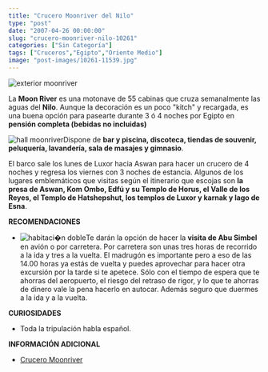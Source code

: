```yaml
---
title: "Crucero Moonriver del Nilo"
type: "post"
date: "2007-04-26 00:00:00"
slug: "crucero-moonriver-nilo-10261"
categories: ["Sin Categoría"]
tags: ["Cruceros","Egipto","Oriente Medio"]
image: "post-images/10261-11539.jpg"
---
```


![exterior moonriver](post-images/10261-11539.jpg "exterior moonriver")

La **Moon River** es una motonave de 55 cabinas que cruza semanalmente las aguas del **Nilo**. Aunque la decoración es un poco "kitch" y recargada, es una buena opción para pasearte durante 3 ó 4 noches por Egipto en **pensión completa (bebidas no incluidas)**

![hall moonriver](post-images/10261-11536.jpg "hall moonriver")Dispone de **bar y piscina, discoteca, tiendas de souvenir, peluquería, lavandería, sala de masajes y gimnasio**.

El barco sale los lunes de Luxor hacia Aswan para hacer un crucero de 4 noches y regresa los viernes con 3 noches de estancia. Algunos de los lugares emblemáticos que visitas según el itinerario que escojas son **la presa de Aswan, Kom Ombo, Edfú y su Templo de Horus, el Valle de los Reyes, el Templo de Hatshepshut, los templos de Luxor y karnak y lago de Esna**.

**RECOMENDACIONES**

- ![habitaci�n doble](post-images/10261-11533.jpg "habitaci�n doble")Te darán la opción de hacer la **visita de Abu Simbel** en avión o por carretera. Por carretera son unas tres horas de recorrido a la ida y tres a la vuelta. El madrugón es importante pero a eso de las 14.00 horas ya estás de vuelta y puedes aprovechar para hacer otra excursión por la tarde si te apetece. Sólo con el tiempo de espera que te ahorras del aeropuerto, el riesgo del retraso de rigor, y lo que te ahorras de dinero vale la pena hacerlo en autocar. Además seguro que duermes a la ida y a la vuelta.

**CURIOSIDADES**

- Toda la tripulación habla español.

**INFORMACIÓN ADICIONAL**

- [Crucero Moonriver ](http://www.moonrivertours-eg.com/moon_river.htm)